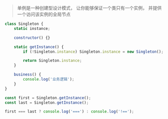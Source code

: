 > 单例是一种创建型设计模式， 让你能够保证一个类只有一个实例， 并提供一个访问该实例的全局节点

```javascript
class Singleton {
	static instance;

	constructor() {}

	static getInstance() {
		if (!Singleton.instance) Singleton.instance = new Singleton();

		return Singleton.instance;
	}

	business() {
		console.log('业务逻辑');
	}
}

const first = Singleton.getInstance();
const last = Singleton.getInstance();

first === last ? console.log('===') : console.log('!==');
```

